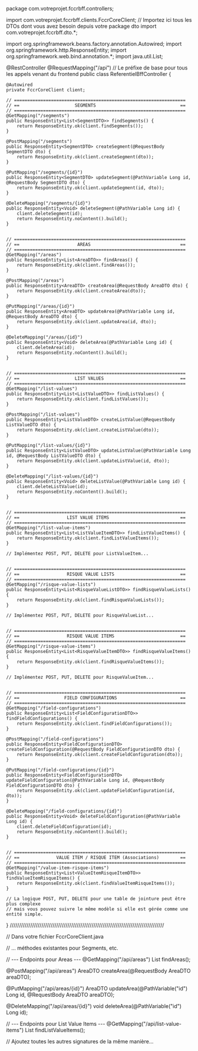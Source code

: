 package com.votreprojet.fccrbff.controllers;

import com.votreprojet.fccrbff.clients.FccrCoreClient;
// Importez ici tous les DTOs dont vous avez besoin depuis votre package dto
import com.votreprojet.fccrbff.dto.*; 

import org.springframework.beans.factory.annotation.Autowired;
import org.springframework.http.ResponseEntity;
import org.springframework.web.bind.annotation.*;
import java.util.List;

@RestController
@RequestMapping("/api") // Le préfixe de base pour tous les appels venant du frontend
public class ReferentielBffController {

    @Autowired
    private FccrCoreClient client;

    // =================================================================
    // ==                     SEGMENTS                                ==
    // =================================================================
    @GetMapping("/segments")
    public ResponseEntity<List<SegmentDTO>> findSegments() {
        return ResponseEntity.ok(client.findSegments());
    }

    @PostMapping("/segments")
    public ResponseEntity<SegmentDTO> createSegment(@RequestBody SegmentDTO dto) {
        return ResponseEntity.ok(client.createSegment(dto));
    }

    @PutMapping("/segments/{id}")
    public ResponseEntity<SegmentDTO> updateSegment(@PathVariable Long id, @RequestBody SegmentDTO dto) {
        return ResponseEntity.ok(client.updateSegment(id, dto));
    }

    @DeleteMapping("/segments/{id}")
    public ResponseEntity<Void> deleteSegment(@PathVariable Long id) {
        client.deleteSegment(id);
        return ResponseEntity.noContent().build();
    }


    // =================================================================
    // ==                      AREAS                                  ==
    // =================================================================
    @GetMapping("/areas")
    public ResponseEntity<List<AreaDTO>> findAreas() {
        return ResponseEntity.ok(client.findAreas());
    }
    
    @PostMapping("/areas")
    public ResponseEntity<AreaDTO> createArea(@RequestBody AreaDTO dto) {
        return ResponseEntity.ok(client.createArea(dto));
    }

    @PutMapping("/areas/{id}")
    public ResponseEntity<AreaDTO> updateArea(@PathVariable Long id, @RequestBody AreaDTO dto) {
        return ResponseEntity.ok(client.updateArea(id, dto));
    }

    @DeleteMapping("/areas/{id}")
    public ResponseEntity<Void> deleteArea(@PathVariable Long id) {
        client.deleteArea(id);
        return ResponseEntity.noContent().build();
    }


    // =================================================================
    // ==                     LIST VALUES                             ==
    // =================================================================
    @GetMapping("/list-values")
    public ResponseEntity<List<ListValueDTO>> findListValues() {
        return ResponseEntity.ok(client.findListValues());
    }
    
    @PostMapping("/list-values")
    public ResponseEntity<ListValueDTO> createListValue(@RequestBody ListValueDTO dto) {
        return ResponseEntity.ok(client.createListValue(dto));
    }

    @PutMapping("/list-values/{id}")
    public ResponseEntity<ListValueDTO> updateListValue(@PathVariable Long id, @RequestBody ListValueDTO dto) {
        return ResponseEntity.ok(client.updateListValue(id, dto));
    }

    @DeleteMapping("/list-values/{id}")
    public ResponseEntity<Void> deleteListValue(@PathVariable Long id) {
        client.deleteListValue(id);
        return ResponseEntity.noContent().build();
    }


    // =================================================================
    // ==                  LIST VALUE ITEMS                           ==
    // =================================================================
    @GetMapping("/list-value-items")
    public ResponseEntity<List<ListValueItemDTO>> findListValueItems() {
        return ResponseEntity.ok(client.findListValueItems());
    }

    // Implémentez POST, PUT, DELETE pour ListValueItem...


    // =================================================================
    // ==                  RISQUE VALUE LISTS                         ==
    // =================================================================
    @GetMapping("/risque-value-lists")
    public ResponseEntity<List<RisqueValueListDTO>> findRisqueValueLists() {
        return ResponseEntity.ok(client.findRisqueValueLists());
    }

    // Implémentez POST, PUT, DELETE pour RisqueValueList...


    // =================================================================
    // ==                  RISQUE VALUE ITEMS                         ==
    // =================================================================
    @GetMapping("/risque-value-items")
    public ResponseEntity<List<RisqueValueItemDTO>> findRisqueValueItems() {
        return ResponseEntity.ok(client.findRisqueValueItems());
    }

    // Implémentez POST, PUT, DELETE pour RisqueValueItem...


    // =================================================================
    // ==                 FIELD CONFIGURATIONS                        ==
    // =================================================================
    @GetMapping("/field-configurations")
    public ResponseEntity<List<FieldConfigurationDTO>> findFieldConfigurations() {
        return ResponseEntity.ok(client.findFieldConfigurations());
    }
    
    @PostMapping("/field-configurations")
    public ResponseEntity<FieldConfigurationDTO> createFieldConfiguration(@RequestBody FieldConfigurationDTO dto) {
        return ResponseEntity.ok(client.createFieldConfiguration(dto));
    }

    @PutMapping("/field-configurations/{id}")
    public ResponseEntity<FieldConfigurationDTO> updateFieldConfiguration(@PathVariable Long id, @RequestBody FieldConfigurationDTO dto) {
        return ResponseEntity.ok(client.updateFieldConfiguration(id, dto));
    }

    @DeleteMapping("/field-configurations/{id}")
    public ResponseEntity<Void> deleteFieldConfiguration(@PathVariable Long id) {
        client.deleteFieldConfiguration(id);
        return ResponseEntity.noContent().build();
    }


    // =================================================================
    // ==              VALUE ITEM / RISQUE ITEM (Associations)        ==
    // =================================================================
    @GetMapping("/value-item-risque-items")
    public ResponseEntity<List<ValueItemRisqueItemDTO>> findValueItemRisqueItems() {
        return ResponseEntity.ok(client.findValueItemRisqueItems());
    }

    // La logique POST, PUT, DELETE pour une table de jointure peut être plus complexe
    // mais vous pouvez suivre le même modèle si elle est gérée comme une entité simple.

}
///////////////////////////////////////////////////////////////////////////////////

// Dans votre fichier FccrCoreClient.java

// ... méthodes existantes pour Segments, etc.

// --- Endpoints pour Areas ---
@GetMapping("/api/areas")
List<AreaDTO> findAreas();

@PostMapping("/api/areas")
AreaDTO createArea(@RequestBody AreaDTO areaDTO);

@PutMapping("/api/areas/{id}")
AreaDTO updateArea(@PathVariable("id") Long id, @RequestBody AreaDTO areaDTO);

@DeleteMapping("/api/areas/{id}")
void deleteArea(@PathVariable("id") Long id);


// --- Endpoints pour List Value Items ---
@GetMapping("/api/list-value-items")
List<ListValueItemDTO> findListValueItems();

// Ajoutez toutes les autres signatures de la même manière...
